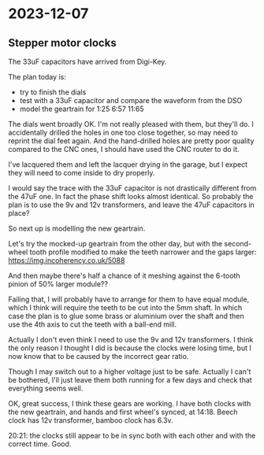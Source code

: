 # 2023-12-07

## Stepper motor clocks

The 33uF capacitors have arrived from Digi-Key.

The plan today is:

 * try to finish the dials
 * test with a 33uF capacitor and compare the waveform from the DSO
 * model the geartrain for 1:25 6:57 11:65

The dials went broadly OK. I'm not really pleased with them, but they'll do. I accidentally drilled
the holes in one too close together, so may need to reprint the dial feet again. And the hand-drilled
holes are pretty poor quality compared to the CNC ones, I should have used the CNC router to do it.

I've lacquered them and left the lacquer drying in the garage, but I expect they will need to come
inside to dry properly.

I would say the trace with the 33uF capacitor is not drastically different from the 47uF one.
In fact the phase shift looks almost identical. So probably the plan is to use the 9v and 12v
transformers, and leave the 47uF capacitors in place?

So next up is modelling the new geartrain.

Let's try the mocked-up geartrain from the other day, but with the second-wheel tooth profile
modified to make the teeth narrower and the gaps larger: https://img.incoherency.co.uk/5088

And then maybe there's half a chance of it meshing against the 6-tooth pinion of 50% larger module??

Failing that, I will probably have to arrange for them to have equal module, which I think will require
the teeth to be cut into the 5mm shaft. In which case the plan is to glue some brass or aluminium over the shaft
and then use the 4th axis to cut the teeth with a ball-end mill.

Actually I don't even think I need to use the 9v and 12v transformers. I think the only reason I thought I did
is because the clocks were losing time, but I now know that to be caused by the incorrect gear ratio.

Though I may switch out to a higher voltage just to be safe. Actually I can't be bothered, I'll just leave them both
running for a few days and check that everything seems well.

OK, great success, I think these gears are working. I have both clocks with the new geartrain, and hands and first wheel's
synced, at 14:18. Beech clock has 12v transformer, bamboo clock has 6.3v.

20:21: the clocks still appear to be in sync both with each other and with the correct time. Good.
